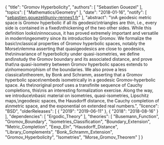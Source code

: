 {
    "title": "Gromov Hyperbolicity",
    "authors": [
        "Sebastien Gouezel"
    ],
    "topics": [
        "Mathematics/Geometry"
    ],
    "date": "2018-01-16",
    "notify": [
        "sebastien.gouezel@univ-rennes1.fr"
    ],
    "abstract": "\nA geodesic metric space is Gromov hyperbolic if all its geodesic\ntriangles are thin, i.e., every side is contained in a fixed\nthickening of the two other sides. While this definition looks\ninnocuous, it has proved extremely important and versatile in modern\ngeometry since its introduction by Gromov.  We formalize the basic\nclassical properties of Gromov hyperbolic spaces, notably the Morse\nlemma asserting that quasigeodesics are close to geodesics, the\ninvariance of hyperbolicity under quasi-isometries, we define and\nstudy the Gromov boundary and its associated distance, and prove that\na quasi-isometry between Gromov hyperbolic spaces extends to a\nhomeomorphism of the boundaries. We also prove a less classical\ntheorem, by Bonk and Schramm, asserting that a Gromov hyperbolic space\nembeds isometrically in a geodesic Gromov-hyperbolic space. As the\noriginal proof uses a transfinite sequence of Cauchy completions, this\nis an interesting formalization exercise.  Along the way, we introduce\nbasic material on isometries, quasi-isometries, Lipschitz maps,\ngeodesic spaces, the Hausdorff distance, the Cauchy completion of a\nmetric space, and the exponential on extended real numbers.",
    "licence": "BSD",
    "olderReleases": [
        {
            "2019": "2019-06-11"
        },
        {
            "2018": "2018-08-16"
        }
    ],
    "dependencies": [
        "Ergodic_Theory"
    ],
    "theories": [
        "Busemann_Function",
        "Gromov_Boundary",
        "Isometries_Classification",
        "Boundary_Extension",
        "Metric_Completion",
        "Eexp_Eln",
        "Hausdorff_Distance",
        "Library_Complements",
        "Bonk_Schramm_Extension",
        "Gromov_Hyperbolicity",
        "Isometries",
        "Morse_Gromov_Theorem"
    ]
}